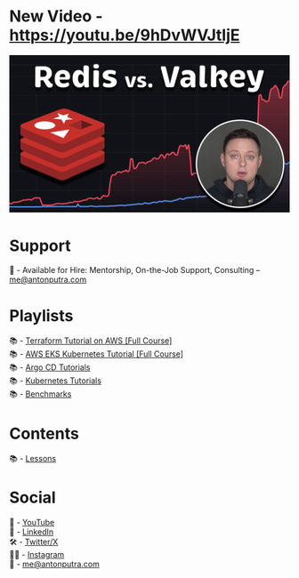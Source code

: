 # New Video - https://youtu.be/9hDvWVJtljE

[<img src="assets/258.png?raw=true">](https://youtu.be/9hDvWVJtljE)

# Support

💼 - Available for Hire: Mentorship, On-the-Job Support, Consulting – me@antonputra.com

# Playlists

📚 - [Terraform Tutorial on AWS [Full Course]](https://www.youtube.com/playlist?list=PLiMWaCMwGJXkGuVPyM2hTQumcaqnXEgHA)  
📚 - [AWS EKS Kubernetes Tutorial [Full Course]](https://www.youtube.com/playlist?list=PLiMWaCMwGJXnKY6XmeifEpjIfkWRo9v2l)  
📚 - [Argo CD Tutorials](https://www.youtube.com/playlist?list=PLiMWaCMwGJXkktZoHhmL6sbg7ELNjv9Xw)  
📚 - [Kubernetes Tutorials](https://www.youtube.com/playlist?list=PLiMWaCMwGJXnHmccp2xlBENZ1xr4FpjXF)  
📚 - [Benchmarks](https://www.youtube.com/playlist?list=PLiMWaCMwGJXmcDLvMQeORJ-j_jayKaLVn)

# Contents

📚 - [Lessons](docs/contents.md)

# Social

🎥 - [YouTube](https://www.youtube.com/c/AntonPutra)  
💼 - [LinkedIn](https://www.linkedin.com/in/anton-putra)  
🛠️ - [Twitter/X](https://x.com/antonvputra)  
🙋‍♂️ - [Instagram](https://www.instagram.com/aputrabay)  
📨 - me@antonputra.com
